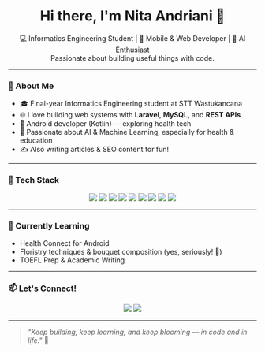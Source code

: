 <h1 align="center">Hi there, I'm Nita Andriani 👋</h1>

<p align="center">
  💻 Informatics Engineering Student | 📱 Mobile & Web Developer | 🤖 AI Enthusiast <br>
  Passionate about building useful things with code.
</p>

---

### 🚀 About Me
- 🎓 Final-year Informatics Engineering student at STT Wastukancana
- 🌐 I love building web systems with **Laravel**, **MySQL**, and **REST APIs**
- 📱 Android developer (Kotlin) — exploring health tech
- 🤖 Passionate about AI & Machine Learning, especially for health & education
- ✍️ Also writing articles & SEO content for fun!

---

### 🔧 Tech Stack
<div align="center">
  <img src="https://img.shields.io/badge/Laravel-F55247?style=for-the-badge&logo=laravel&logoColor=white" />
  <img src="https://img.shields.io/badge/MySQL-4479A1?style=for-the-badge&logo=mysql&logoColor=white" />
  <img src="https://img.shields.io/badge/REST%20API-000000?style=for-the-badge&logo=api&logoColor=white" />
  <img src="https://img.shields.io/badge/Postman-F26B3A?style=for-the-badge&logo=postman&logoColor=white" />
  <img src="https://img.shields.io/badge/Kotlin-7F52FF?style=for-the-badge&logo=kotlin&logoColor=white" />
  <img src="https://img.shields.io/badge/GitHub-181717?style=for-the-badge&logo=github&logoColor=white" />
  <img src="https://img.shields.io/badge/Google_Colab-F9AB00?style=for-the-badge&logo=googlecolab&logoColor=white" />
  <img src="https://img.shields.io/badge/Jupyter-F37626?style=for-the-badge&logo=jupyter&logoColor=white" />
  <img src="https://img.shields.io/badge/Python-3776AB?style=for-the-badge&logo=python&logoColor=white" />
</div>

---


### 🌱 Currently Learning
- Health Connect for Android
- Floristry techniques & bouquet composition (yes, seriously! 🌸)
- TOEFL Prep & Academic Writing

---

### 📫 Let's Connect!
<p align="center">
  <a href="mailto:andrianinita729@gmail.com"><img src="https://img.shields.io/badge/email-%23D14836.svg?&style=for-the-badge&logo=gmail&logoColor=white"/></a>
  <a href="https://linkedin.com/in/nitaandriani"><img src="https://img.shields.io/badge/linkedin-%230077B5.svg?&style=for-the-badge&logo=linkedin&logoColor=white"/></a>
</p>

---

> *"Keep building, keep learning, and keep blooming — in code and in life."* 🌼
